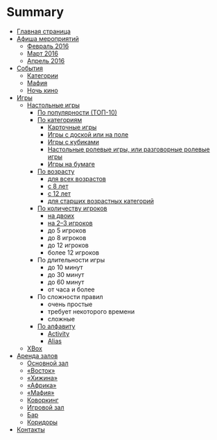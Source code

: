 # Summary

* [Главная страница](README.md)
* [Афиша мероприятий](afisha/README.md)
   * [Февраль 2016](afisha/2016-02.md)
   * [Март 2016](afisha/2016-03.md)
   * [Апрель 2016](afisha/2016-04.md)
* [События](events/README.md)
   * [Категории](events/categories.md)
   * [Мафия](events/mafiya.md)
   * [Ночь кино](events/kinonoch.md)
* [Игры](games/README.md)
   * [Настольные игры](games/board_games/README.md)
       * [По популярности (ТОП-10)](games/board_games/top-10.md)
       * [По категориям](games/board_games/categories.md)
           * [Карточные игры](games/board_games/cards.md)
           * [Игры с доской или на поле](games/board_games/on_board.md)
           * [Игры с кубиками](games/board_games/dice_games.md)
           * [Настольные ролевые игры, или разговорные ролевые игры](games/board_games/role_games.md)
           * [Игры на бумаге](games/board_games/paper_game.md)
       * [По возрасту](games/board_games/by_age.md)
           * [для всех возрастов](games/board_games/all_ages.md)
           * [с 8 лет](games/board_games/since_8_years.md)
           * [с 12 лет](games/board_games/since_12_years.md)
           * [для старших возрастных категорий](games/board_games/for_oldest.md)
       * [По количеству игроков](games/board_games/by_players.md)
           * [на двоих](games/board_games/tet-a-tet.md)
           * [на 2–3 игроков](games/board_games/for_2-3_players.md)
           * до 5 игроков
           * до 8 игроков
           * до 12 игроков
           * более 12 игроков
       * По длительности игры
           * до 10 минут
           * до 30 минут
           * до 60 минут
           * от часа и более
       * По сложности правил
           * очень простые
           * требует некоторого времени
           * сложные
       * [По алфавиту](games/all/README.md)
           * [Activity](games/board_games/activity.md)
           * [Alias](games/board_games/alias.md)
   * [XBox](games/xbox/README.md)
* [Аренда залов](rent/README.md)
   * [Основной зал](rent/osnovnoi_zal.md)
   * [«Восток»](rent/vostok.md)
   * [«Хижина»](rent/hizhina.md)
   * [«Африка»](rent/afrika.md)
   * [«Мафия»](rent/mafiya.md)
   * [Коворкинг](rent/coworking.md)
   * [Игровой зал](rent/igrovoi_zal.md)
   * [Бар](rent/bar.md)
   * [Коридоры](rent/koridori.md)
* [Контакты](contacts.md)

